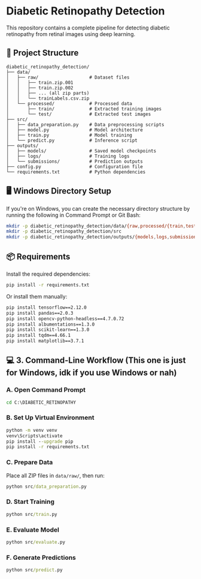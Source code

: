 # Diabetic Retinopathy Detection

This repository contains a complete pipeline for detecting diabetic retinopathy from retinal images using deep learning.

## 📁 Project Structure

```
diabetic_retinopathy_detection/
├── data/
│   ├── raw/                   # Dataset files
│   │   ├── train.zip.001
│   │   ├── train.zip.002
│   │   ├── ... (all zip parts)
│   │   └── trainLabels.csv.zip
│   └── processed/             # Processed data
│       ├── train/             # Extracted training images
│       └── test/              # Extracted test images
├── src/
│   ├── data_preparation.py    # Data preprocessing scripts
│   ├── model.py               # Model architecture
│   ├── train.py               # Model training
│   └── predict.py             # Inference script
├── outputs/
│   ├── models/                # Saved model checkpoints
│   ├── logs/                  # Training logs
│   └── submissions/           # Prediction outputs
├── config.py                  # Configuration file
└── requirements.txt           # Python dependencies
```

## 🖥️ Windows Directory Setup

If you're on Windows, you can create the necessary directory structure by running the following in Command Prompt or Git Bash:

```bash
mkdir -p diabetic_retinopathy_detection/data/{raw,processed/{train,test}}
mkdir -p diabetic_retinopathy_detection/src
mkdir -p diabetic_retinopathy_detection/outputs/{models,logs,submissions}
```

## 📦 Requirements

Install the required dependencies:

```bash
pip install -r requirements.txt
```

Or install them manually:

```bash
pip install tensorflow==2.12.0
pip install pandas==2.0.3
pip install opencv-python-headless==4.7.0.72
pip install albumentations==1.3.0
pip install scikit-learn==1.3.0
pip install tqdm==4.66.1
pip install matplotlib==3.7.1
```

## 💻 3. Command-Line Workflow (This one is just for Windows, idk if you use Windows or nah)

### A. Open Command Prompt

```cmd
cd C:\DIABETIC_RETINOPATHY
```

### B. Set Up Virtual Environment

```cmd
python -m venv venv
venv\Scripts\activate
pip install --upgrade pip
pip install -r requirements.txt
```

### C. Prepare Data

Place all ZIP files in `data/raw/`, then run:

```cmd
python src/data_preparation.py
```

### D. Start Training

```cmd
python src/train.py
```

### E. Evaluate Model

```cmd
python src/evaluate.py
```

### F. Generate Predictions

```cmd
python src/predict.py
```

